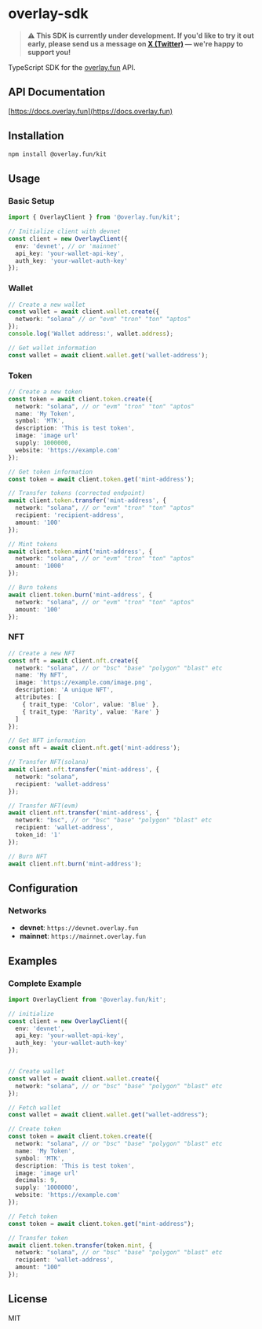 # overlay-sdk

> **⚠️ This SDK is currently under development. If you'd like to try it out early, please send us a message on [X (Twitter)](https://x.com/overlaydotfun) — we're happy to support you!**

TypeScript SDK for the [overlay.fun](https://overlay.fun) API.

## API Documentation

[https://docs.overlay.fun](https://docs.overlay.fun)

## Installation

```bash
npm install @overlay.fun/kit
```

## Usage

### Basic Setup

```typescript
import { OverlayClient } from '@overlay.fun/kit';

// Initialize client with devnet
const client = new OverlayClient({
  env: 'devnet', // or 'mainnet'
  api_key: 'your-wallet-api-key',
  auth_key: 'your-wallet-auth-key'
});
```

### Wallet

```typescript
// Create a new wallet
const wallet = await client.wallet.create({
  network: "solana" // or "evm" "tron" "ton" "aptos"
});
console.log('Wallet address:', wallet.address);

// Get wallet information
const wallet = await client.wallet.get('wallet-address');
```

### Token

```typescript
// Create a new token
const token = await client.token.create({
  network: "solana", // or "evm" "tron" "ton" "aptos"
  name: 'My Token',
  symbol: 'MTK',
  description: 'This is test token',
  image: 'image url'
  supply: 1000000,
  website: 'https://example.com'
});

// Get token information
const token = await client.token.get('mint-address');

// Transfer tokens (corrected endpoint)
await client.token.transfer('mint-address', {
  network: "solana", // or "evm" "tron" "ton" "aptos"
  recipient: 'recipient-address',
  amount: '100'
});

// Mint tokens
await client.token.mint('mint-address', {
  network: "solana", // or "evm" "tron" "ton" "aptos"
  amount: '1000'
});

// Burn tokens
await client.token.burn('mint-address', {
  network: "solana", // or "evm" "tron" "ton" "aptos"
  amount: '100'
});
```

### NFT

```typescript
// Create a new NFT
const nft = await client.nft.create({
  network: "solana", // or "bsc" "base" "polygon" "blast" etc
  name: 'My NFT',
  image: 'https://example.com/image.png',
  description: 'A unique NFT',
  attributes: [
    { trait_type: 'Color', value: 'Blue' },
    { trait_type: 'Rarity', value: 'Rare' }
  ]
});

// Get NFT information
const nft = await client.nft.get('mint-address');

// Transfer NFT(solana)
await client.nft.transfer('mint-address', {
  network: "solana",
  recipient: 'wallet-address'
});

// Transfer NFT(evm)
await client.nft.transfer('mint-address', {
  network: "bsc", // or "bsc" "base" "polygon" "blast" etc
  recipient: 'wallet-address',
  token_id: '1'
});

// Burn NFT
await client.nft.burn('mint-address');
```

## Configuration

### Networks

- **devnet**: `https://devnet.overlay.fun`
- **mainnet**: `https://mainnet.overlay.fun`

## Examples

### Complete Example

```typescript
import OverlayClient from '@overlay.fun/kit';

// initialize
const client = new OverlayClient({
  env: 'devnet',
  api_key: 'your-wallet-api-key',
  auth_key: 'your-wallet-auth-key'
});


// Create wallet
const wallet = await client.wallet.create({
  network: "solana", // or "bsc" "base" "polygon" "blast" etc
});

// Fetch wallet
const wallet = await client.wallet.get("wallet-address");

// Create token
const token = await client.token.create({
  network: "solana", // or "bsc" "base" "polygon" "blast" etc
  name: 'My Token',
  symbol: 'MTK',
  description: 'This is test token',
  image: 'image url'
  decimals: 9,
  supply: '1000000',
  website: 'https://example.com'
});

// Fetch token
const token = await client.token.get("mint-address");

// Transfer token
await client.token.transfer(token.mint, {
  network: "solana", // or "bsc" "base" "polygon" "blast" etc
  recipient: 'wallet-address',
  amount: "100"
});
```

## License

MIT